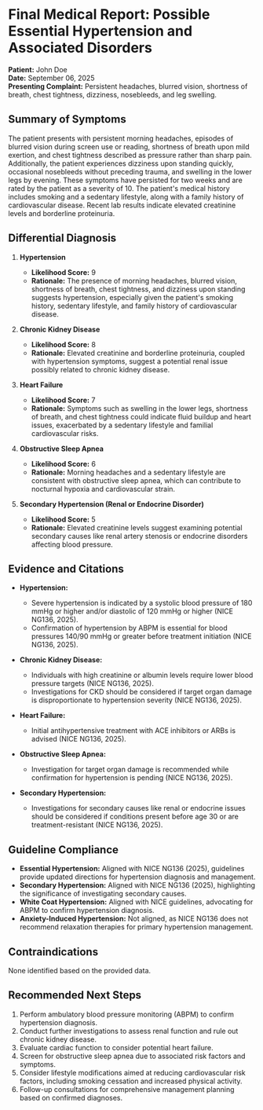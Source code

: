 # Final Medical Report: Possible Essential Hypertension and Associated Disorders
**Patient:** John Doe  
**Date:** September 06, 2025  
**Presenting Complaint:** Persistent headaches, blurred vision, shortness of breath, chest tightness, dizziness, nosebleeds, and leg swelling.

## Summary of Symptoms
The patient presents with persistent morning headaches, episodes of blurred vision during screen use or reading, shortness of breath upon mild exertion, and chest tightness described as pressure rather than sharp pain. Additionally, the patient experiences dizziness upon standing quickly, occasional nosebleeds without preceding trauma, and swelling in the lower legs by evening. These symptoms have persisted for two weeks and are rated by the patient as a severity of 10. The patient's medical history includes smoking and a sedentary lifestyle, along with a family history of cardiovascular disease. Recent lab results indicate elevated creatinine levels and borderline proteinuria.

## Differential Diagnosis
1. **Hypertension**  
   - **Likelihood Score:** 9  
   - **Rationale:** The presence of morning headaches, blurred vision, shortness of breath, chest tightness, and dizziness upon standing suggests hypertension, especially given the patient's smoking history, sedentary lifestyle, and family history of cardiovascular disease.

2. **Chronic Kidney Disease**  
   - **Likelihood Score:** 8  
   - **Rationale:** Elevated creatinine and borderline proteinuria, coupled with hypertension symptoms, suggest a potential renal issue possibly related to chronic kidney disease.

3. **Heart Failure**  
   - **Likelihood Score:** 7  
   - **Rationale:** Symptoms such as swelling in the lower legs, shortness of breath, and chest tightness could indicate fluid buildup and heart issues, exacerbated by a sedentary lifestyle and familial cardiovascular risks.

4. **Obstructive Sleep Apnea**  
   - **Likelihood Score:** 6  
   - **Rationale:** Morning headaches and a sedentary lifestyle are consistent with obstructive sleep apnea, which can contribute to nocturnal hypoxia and cardiovascular strain.

5. **Secondary Hypertension (Renal or Endocrine Disorder)**  
   - **Likelihood Score:** 5  
   - **Rationale:** Elevated creatinine levels suggest examining potential secondary causes like renal artery stenosis or endocrine disorders affecting blood pressure.

## Evidence and Citations
- **Hypertension:**  
  - Severe hypertension is indicated by a systolic blood pressure of 180 mmHg or higher and/or diastolic of 120 mmHg or higher (NICE NG136, 2025).
  - Confirmation of hypertension by ABPM is essential for blood pressures 140/90 mmHg or greater before treatment initiation (NICE NG136, 2025).

- **Chronic Kidney Disease:**  
  - Individuals with high creatinine or albumin levels require lower blood pressure targets (NICE NG136, 2025).
  - Investigations for CKD should be considered if target organ damage is disproportionate to hypertension severity (NICE NG136, 2025).

- **Heart Failure:**  
  - Initial antihypertensive treatment with ACE inhibitors or ARBs is advised (NICE NG136, 2025).

- **Obstructive Sleep Apnea:**  
  - Investigation for target organ damage is recommended while confirmation for hypertension is pending (NICE NG136, 2025).

- **Secondary Hypertension:**  
  - Investigations for secondary causes like renal or endocrine issues should be considered if conditions present before age 30 or are treatment-resistant (NICE NG136, 2025).

## Guideline Compliance
- **Essential Hypertension:** Aligned with NICE NG136 (2025), guidelines provide updated directions for hypertension diagnosis and management.
- **Secondary Hypertension:** Aligned with NICE NG136 (2025), highlighting the significance of investigating secondary causes.
- **White Coat Hypertension:** Aligned with NICE guidelines, advocating for ABPM to confirm hypertension diagnosis.
- **Anxiety-Induced Hypertension:** Not aligned, as NICE NG136 does not recommend relaxation therapies for primary hypertension management.

## Contraindications
None identified based on the provided data.

## Recommended Next Steps
1. Perform ambulatory blood pressure monitoring (ABPM) to confirm hypertension diagnosis.
2. Conduct further investigations to assess renal function and rule out chronic kidney disease.
3. Evaluate cardiac function to consider potential heart failure.
4. Screen for obstructive sleep apnea due to associated risk factors and symptoms.
5. Consider lifestyle modifications aimed at reducing cardiovascular risk factors, including smoking cessation and increased physical activity.
6. Follow-up consultations for comprehensive management planning based on confirmed diagnoses.
